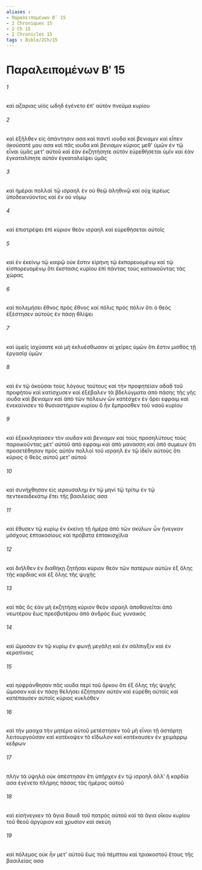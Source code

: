```yaml
---
aliases : 
- Παραλειπομένων Βʹ 15
- 2 Chroniques 15
- 2 Ch 15
- 2 Chronicles 15
tags : Bible/2Ch/15
---
```


# Παραλειπομένων Βʹ 15

###### 1
καὶ αζαριας υἱὸς ωδηδ ἐγένετο ἐπ' αὐτὸν πνεῦμα κυρίου
###### 2
καὶ ἐξῆλθεν εἰς ἀπάντησιν ασα καὶ παντὶ ιουδα καὶ βενιαμιν καὶ εἶπεν ἀκούσατέ μου ασα καὶ πᾶς ιουδα καὶ βενιαμιν κύριος μεθ' ὑμῶν ἐν τῷ εἶναι ὑμᾶς μετ' αὐτοῦ καὶ ἐὰν ἐκζητήσητε αὐτόν εὑρεθήσεται ὑμῖν καὶ ἐὰν ἐγκαταλίπητε αὐτόν ἐγκαταλείψει ὑμᾶς
###### 3
καὶ ἡμέραι πολλαὶ τῷ ισραηλ ἐν οὐ θεῷ ἀληθινῷ καὶ οὐχ ἱερέως ὑποδεικνύοντος καὶ ἐν οὐ νόμῳ
###### 4
καὶ ἐπιστρέψει ἐπὶ κύριον θεὸν ισραηλ καὶ εὑρεθήσεται αὐτοῖς
###### 5
καὶ ἐν ἐκείνῳ τῷ καιρῷ οὐκ ἔστιν εἰρήνη τῷ ἐκπορευομένῳ καὶ τῷ εἰσπορευομένῳ ὅτι ἔκστασις κυρίου ἐπὶ πάντας τοὺς κατοικοῦντας τὰς χώρας
###### 6
καὶ πολεμήσει ἔθνος πρὸς ἔθνος καὶ πόλις πρὸς πόλιν ὅτι ὁ θεὸς ἐξέστησεν αὐτοὺς ἐν πάσῃ θλίψει
###### 7
καὶ ὑμεῖς ἰσχύσατε καὶ μὴ ἐκλυέσθωσαν αἱ χεῖρες ὑμῶν ὅτι ἔστιν μισθὸς τῇ ἐργασίᾳ ὑμῶν
###### 8
καὶ ἐν τῷ ἀκοῦσαι τοὺς λόγους τούτους καὶ τὴν προφητείαν αδαδ τοῦ προφήτου καὶ κατίσχυσεν καὶ ἐξέβαλεν τὰ βδελύγματα ἀπὸ πάσης τῆς γῆς ιουδα καὶ βενιαμιν καὶ ἀπὸ τῶν πόλεων ὧν κατέσχεν ἐν ὄρει εφραιμ καὶ ἐνεκαίνισεν τὸ θυσιαστήριον κυρίου ὃ ἦν ἔμπροσθεν τοῦ ναοῦ κυρίου
###### 9
καὶ ἐξεκκλησίασεν τὸν ιουδαν καὶ βενιαμιν καὶ τοὺς προσηλύτους τοὺς παροικοῦντας μετ' αὐτοῦ ἀπὸ εφραιμ καὶ ἀπὸ μανασση καὶ ἀπὸ συμεων ὅτι προσετέθησαν πρὸς αὐτὸν πολλοὶ τοῦ ισραηλ ἐν τῷ ἰδεῖν αὐτοὺς ὅτι κύριος ὁ θεὸς αὐτοῦ μετ' αὐτοῦ
###### 10
καὶ συνήχθησαν εἰς ιερουσαλημ ἐν τῷ μηνὶ τῷ τρίτῳ ἐν τῷ πεντεκαιδεκάτῳ ἔτει τῆς βασιλείας ασα
###### 11
καὶ ἔθυσεν τῷ κυρίῳ ἐν ἐκείνῃ τῇ ἡμέρᾳ ἀπὸ τῶν σκύλων ὧν ἤνεγκαν μόσχους ἑπτακοσίους καὶ πρόβατα ἑπτακισχίλια
###### 12
καὶ διῆλθεν ἐν διαθήκῃ ζητῆσαι κύριον θεὸν τῶν πατέρων αὐτῶν ἐξ ὅλης τῆς καρδίας καὶ ἐξ ὅλης τῆς ψυχῆς
###### 13
καὶ πᾶς ὃς ἐὰν μὴ ἐκζητήσῃ κύριον θεὸν ισραηλ ἀποθανεῖται ἀπὸ νεωτέρου ἕως πρεσβυτέρου ἀπὸ ἀνδρὸς ἕως γυναικός
###### 14
καὶ ὤμοσαν ἐν τῷ κυρίῳ ἐν φωνῇ μεγάλῃ καὶ ἐν σάλπιγξιν καὶ ἐν κερατίναις
###### 15
καὶ ηὐφράνθησαν πᾶς ιουδα περὶ τοῦ ὅρκου ὅτι ἐξ ὅλης τῆς ψυχῆς ὤμοσαν καὶ ἐν πάσῃ θελήσει ἐζήτησαν αὐτόν καὶ εὑρέθη αὐτοῖς καὶ κατέπαυσεν αὐτοῖς κύριος κυκλόθεν
###### 16
καὶ τὴν μααχα τὴν μητέρα αὐτοῦ μετέστησεν τοῦ μὴ εἶναι τῇ ἀστάρτῃ λειτουργοῦσαν καὶ κατέκοψεν τὸ εἴδωλον καὶ κατέκαυσεν ἐν χειμάρρῳ κεδρων
###### 17
πλὴν τὰ ὑψηλὰ οὐκ ἀπέστησαν ἔτι ὑπῆρχεν ἐν τῷ ισραηλ ἀλλ' ἢ καρδία ασα ἐγένετο πλήρης πάσας τὰς ἡμέρας αὐτοῦ
###### 18
καὶ εἰσήνεγκεν τὰ ἅγια δαυιδ τοῦ πατρὸς αὐτοῦ καὶ τὰ ἅγια οἴκου κυρίου τοῦ θεοῦ ἀργύριον καὶ χρυσίον καὶ σκεύη
###### 19
καὶ πόλεμος οὐκ ἦν μετ' αὐτοῦ ἕως τοῦ πέμπτου καὶ τριακοστοῦ ἔτους τῆς βασιλείας ασα
